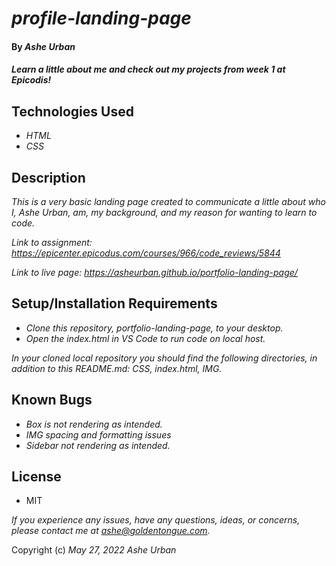 # _profile-landing-page_
####  By _Ashe Urban_
#### _Learn a little about me and check out my projects from week 1 at Epicodis!_

## Technologies Used
* _HTML_
* _CSS_

## Description
_This is a very basic landing page created to communicate a little about who I, Ashe Urban, am, my background, and my reason for wanting to learn to code._

_Link to assignment: https://epicenter.epicodus.com/courses/966/code_reviews/5844_

_Link to live page: https://asheurban.github.io/portfolio-landing-page/_

## Setup/Installation Requirements
* _Clone this repository, portfolio-landing-page, to your desktop._
* _Open the index.html in VS Code to run code on local host._

_In your cloned local repository you should find the following directories, in addition to this README.md: CSS, index.html, IMG._

## Known Bugs

* _Box is not rendering as intended._
* _IMG spacing and formatting issues_
* _Sidebar not rendering as intended._

## License
* MIT

_If you experience any issues, have any questions, ideas, or concerns, please contact me at ashe@goldentongue.com._

Copyright (c) _May 27, 2022_ _Ashe Urban_
